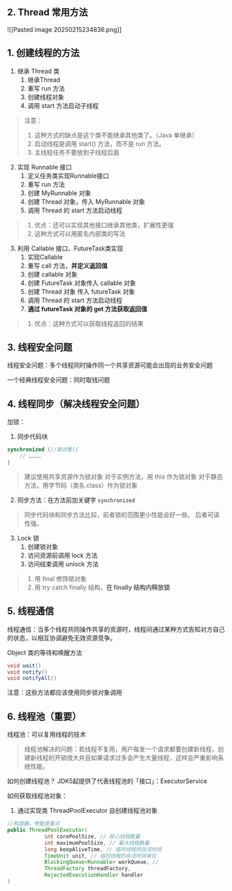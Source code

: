 ## 2. Thread 常用方法
![[Pasted image 20250215234836.png]]

## 1. 创建线程的方法

1. 继承 Thread 类
	1. 继承Thread
	2. 重写 run 方法
	3. 创建线程对象
	4. 调用 start 方法启动子线程
> 注意：
> 1. 这种方式的缺点是这个类不能继承其他类了。（Java 单继承）
> 2. 启动线程是调用 start() 方法，而不是 run 方法。
> 3. 主线程任务不要放到子线程后面

2. 实现 Runnable 接口
	1. 定义任务类实现Runnable接口
	2. 重写 run 方法
	3. 创建 MyRunnable 对象
	4. 创建 Thread 对象，传入 MyRunnable 对象
	5. 调用 Thread 的 start 方法启动线程
> 1. 优点：还可以实现其他接口继承其他类，扩展性更强
> 2. 这种方式可以用匿名内部类的写法 

3. 利用 Callable 接口、FutureTask类实现
	1. 实现Callable
	2. 重写 call 方法，**并定义返回值**
	3. 创建 callable 对象
	4. 创建 FutureTask 对象传入 callable 对象
	5. 创建 Thread 对象 传入 futureTask 对象
	6. 调用 Thread 的 start 方法启动线程
	7. **通过 futureTask 对象的 get 方法获取返回值**
> 1. 优点：这种方式可以获取线程返回的结果

## 3. 线程安全问题

线程安全问题：多个线程同时操作同一个共享资源可能会出现的业务安全问题

一个经典线程安全问题：同时取钱问题

## 4. 线程同步（解决线程安全问题）

加锁：
1. 同步代码块
```java
synchronized (//锁对象){  
    // …………
}
```
> 建议使用共享资源作为锁对象
> 对于实例方法，用 this 作为锁对象
> 对于静态方法，用字节码（类名.class）作为锁对象

2.  同步方法：在方法前加关键字 `synchronized`
>同步代码块和同步方法比较，前者锁的范围更小性能会好一些。
>后者可读性强。

3. Lock 锁
	1. 创建锁对象
	2. 访问资源前调用 lock 方法
	3. 访问结束调用 unlock 方法
> 1. 用 final 修饰锁对象
> 2. 用 try catch finally 结构，**在 finally 结构内释放锁**

## 5. 线程通信

线程通信：当多个线程共同操作共享的资源时，线程间通过某种方式告知对方自己的状态，以相互协调避免无效资源竞争。

Object 类的等待和唤醒方法
```java
void wait()
void notify()
void notifyAll()
```
注意：这些方法都应该使用同步锁对象调用

## 6. 线程池（重要）

线程池：可以复用线程的技术

> 线程池解决的问题：若线程不复用，用户每发一个请求都要创建新线程，创建新线程的开销很大并且如果请求过多会产生大量线程，这样会严重影响系统性能。

如何创建线程池？
JDK5起提供了代表线程池的「接口」：ExecutorService

如何获取线程池对象：
1. 通过实现类 ThreadPoolExecutor 自创建线程池对象
```java
//构造器，参数是重点
public ThreadPoolExecutor(
			int corePoolSize, // 核心线程数量
			int maximumPoolSize, // 最大线程数量
			long keepAliveTime, // 临时线程的存活时间
			TimeUnit unit, // 临时线程的存活时间单位
			BlockingQueue<Runnable> workQueue, // 
			ThreadFactory threadFactory,
			RejectedExecutionHandler handler
)
```